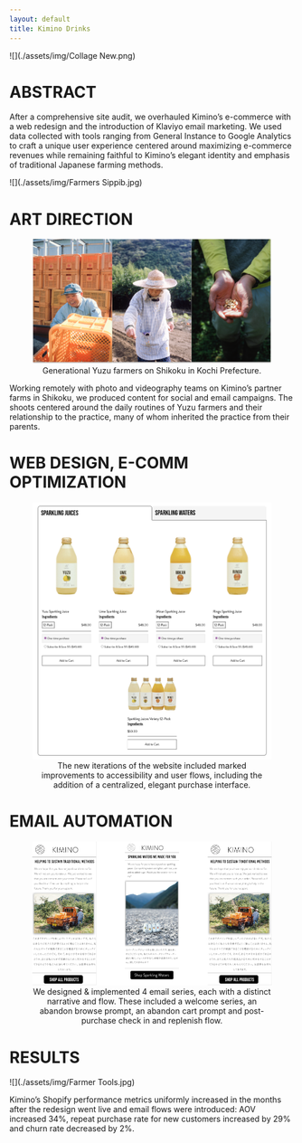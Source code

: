 ```yaml
---
layout: default
title: Kimino Drinks
---
```


![](./assets/img/Collage New.png)

# ABSTRACT

After a comprehensive site audit, we overhauled Kimino’s e-commerce with a web redesign and the introduction of Klaviyo email marketing. We used data collected with tools ranging from General Instance to Google Analytics to craft a unique user experience centered around maximizing e-commerce revenues while remaining faithful to Kimino’s elegant identity and emphasis of traditional Japanese farming methods. 

![](./assets/img/Farmers Sippib.jpg)

# ART DIRECTION 

<figure>
    <img src="./assets/img/Three Panel Kimino.png">
    <figcaption align="center">
        Generational Yuzu farmers on Shikoku in Kochi Prefecture. 
    </figcaption>
</figure>

Working remotely with photo and videography teams on Kimino’s partner farms in Shikoku, we produced content for social and email campaigns. The shoots centered around the daily routines of Yuzu farmers and their relationship to the practice, many of whom inherited the practice from their parents. 

# WEB DESIGN, E-COMM OPTIMIZATION

<figure>
    <img src="./assets/img/Screen Shot 2023-04-26 at 5.57.30 PM.png">
    <figcaption align="center">
        The new iterations of the website included marked improvements to accessibility and user flows, including the addition of a centralized, elegant purchase interface.  
    </figcaption>
</figure>

# EMAIL AUTOMATION

<figure>
    <img src="./assets/img/Email Wires Trio.png">    
    <figcaption align="center">
        We designed & implemented 4 email series, each with a distinct narrative and flow. These included a welcome series, an abandon browse prompt, an abandon cart prompt and post-purchase check in and replenish flow. 
    </figcaption>
</figure>

# RESULTS
    
![](./assets/img/Farmer Tools.jpg)
 
Kimino’s Shopify performance metrics uniformly increased in the months after the redesign went live and email flows were introduced: AOV increased  34%, repeat purchase rate for new customers increased by 29% and churn rate decreased by 2%. 

